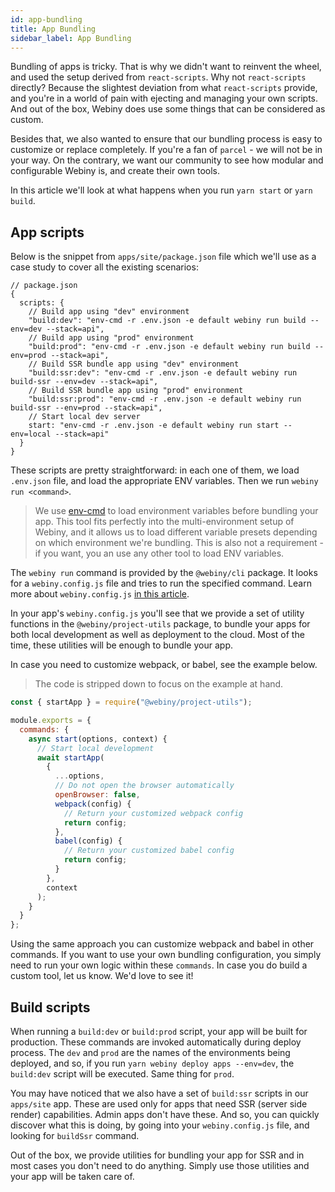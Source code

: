```yaml
---
id: app-bundling
title: App Bundling
sidebar_label: App Bundling
---
```


Bundling of apps is tricky. That is why we didn't want to reinvent the wheel, and used the setup derived from `react-scripts`. Why not `react-scripts` directly? Because the slightest deviation from what `react-scripts` provide, and you're in a world of pain with ejecting and managing your own scripts. And out of the box, Webiny does use some things that can be considered as custom.

Besides that, we also wanted to ensure that our bundling process is easy to customize or replace completely. If you're a fan of `parcel` - we will not be in your way. On the contrary, we want our community to see how modular and configurable Webiny is, and create their own tools.

In this article we'll look at what happens when you run `yarn start` or `yarn build`.

## App scripts

Below is the snippet from `apps/site/package.json` file which we'll use as a case study to cover all the existing scenarios:

```json5
// package.json
{
  scripts: {
    // Build app using "dev" environment
    "build:dev": "env-cmd -r .env.json -e default webiny run build --env=dev --stack=api",
    // Build app using "prod" environment
    "build:prod": "env-cmd -r .env.json -e default webiny run build --env=prod --stack=api",
    // Build SSR bundle app using "dev" environment
    "build:ssr:dev": "env-cmd -r .env.json -e default webiny run build-ssr --env=dev --stack=api",
    // Build SSR bundle app using "prod" environment
    "build:ssr:prod": "env-cmd -r .env.json -e default webiny run build-ssr --env=prod --stack=api",
    // Start local dev server
    start: "env-cmd -r .env.json -e default webiny run start --env=local --stack=api"
  }
}
```

These scripts are pretty straightforward: in each one of them, we load `.env.json` file, and load the appropriate ENV variables. Then we run `webiny run <command>`.

> We use [env-cmd](https://www.npmjs.com/package/env-cmd) to load environment variables before bundling your app. This tool fits perfectly into the multi-environment setup of Webiny, and it allows us to load different variable presets depending on which environment we're bundling. This is also not a requirement - if you want, you an use any other tool to load ENV variables.

The `webiny run` command is provided by the `@webiny/cli` package. It looks for a `webiny.config.js` file and tries to run the specified command. Learn more about `webiny.config.js` [in this article](/docs/get-started/configuration#webinyconfigjs).

In your app's `webiny.config.js` you'll see that we provide a set of utility functions in the `@webiny/project-utils` package, to bundle your apps for both local development as well as deployment to the cloud. Most of the time, these utilities will be enough to bundle your app.

In case you need to customize webpack, or babel, see the example below.

> The code is stripped down to focus on the example at hand.

```js
const { startApp } = require("@webiny/project-utils");

module.exports = {
  commands: {
    async start(options, context) {
      // Start local development
      await startApp(
        {
          ...options,
          // Do not open the browser automatically
          openBrowser: false,
          webpack(config) {
            // Return your customized webpack config
            return config;
          },
          babel(config) {
            // Return your customized babel config
            return config;
          }
        },
        context
      );
    }
  }
};
```

Using the same approach you can customize webpack and babel in other commands.
If you want to use your own bundling configuration, you simply need to run your own logic within these `commands`. 
In case you do build a custom tool, let us know. We'd love to see it! 

## Build scripts

When running a `build:dev` or `build:prod` script, your app will be built for production. These commands are invoked automatically during deploy process. The `dev` and `prod` are the names of the environments being deployed, and so, if you run `yarn webiny deploy apps --env=dev`, the `build:dev` script will be executed. Same thing for `prod`.

You may have noticed that we also have a set of `build:ssr` scripts in our `apps/site` app. These are used only for apps that need SSR (server side render) capabilities. Admin apps don't have these. And so, you can quickly discover what this is doing, by going into your `webiny.config.js` file, and looking for `buildSsr` command. 

Out of the box, we provide utilities for bundling your app for SSR and in most cases you don't need to do anything. Simply use those utilities and your app will be taken care of.

